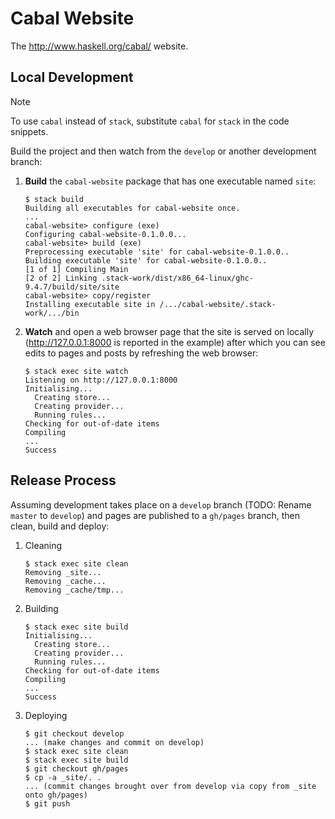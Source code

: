 # Cabal Website

The http://www.haskell.org/cabal/ website.

## Local Development

> [!NOTE]
> To use `cabal` instead of `stack`, substitute `cabal` for `stack` in the code
snippets.

Build the project and then watch from the `develop` or another development branch:

1. **Build** the `cabal-website` package that has one executable named `site`:
    ```
    $ stack build
    Building all executables for cabal-website once.
    ...
    cabal-website> configure (exe)
    Configuring cabal-website-0.1.0.0...
    cabal-website> build (exe)
    Preprocessing executable 'site' for cabal-website-0.1.0.0..
    Building executable 'site' for cabal-website-0.1.0.0..
    [1 of 1] Compiling Main
    [2 of 2] Linking .stack-work/dist/x86_64-linux/ghc-9.4.7/build/site/site
    cabal-website> copy/register
    Installing executable site in /.../cabal-website/.stack-work/.../bin
    ```

2. **Watch** and open a web browser page that the site is served on locally
(http://127.0.0.1:8000 is reported in the example) after which you can see edits
to pages and posts by refreshing the web browser:
    ```
    $ stack exec site watch
    Listening on http://127.0.0.1:8000
    Initialising...
      Creating store...
      Creating provider...
      Running rules...
    Checking for out-of-date items
    Compiling
    ...
    Success
    ```

## Release Process

Assuming development takes place on a `develop` branch (TODO: Rename `master` to
`develop`) and pages are published to a `gh/pages` branch, then clean, build and
deploy:

1. Cleaning
    ```
    $ stack exec site clean
    Removing _site...
    Removing _cache...
    Removing _cache/tmp...
    ```

2. Building

    ```
    $ stack exec site build
    Initialising...
      Creating store...
      Creating provider...
      Running rules...
    Checking for out-of-date items
    Compiling
    ...
    Success
    ```

3.  Deploying
    ```
    $ git checkout develop
    ... (make changes and commit on develop)
    $ stack exec site clean
    $ stack exec site build
    $ git checkout gh/pages
    $ cp -a _site/. .
    ... (commit changes brought over from develop via copy from _site onto gh/pages)
    $ git push
    ```